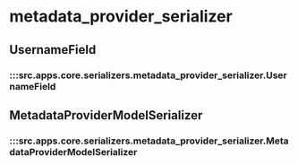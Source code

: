 # metadata_provider_serializer

## UsernameField

### :::src.apps.core.serializers.metadata_provider_serializer.UsernameField

## MetadataProviderModelSerializer

### :::src.apps.core.serializers.metadata_provider_serializer.MetadataProviderModelSerializer


